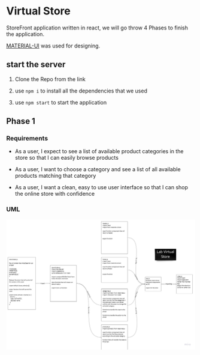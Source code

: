 # Virtual Store

StoreFront application written in react, we will go throw 4 Phases to finish the application.

[MATERIAL-UI](https://material-ui.com/) was used for designing.

## start the server

1. Clone the Repo from the link

2. use `npm i` to install all the dependencies that we used

3. use `npm start` to start the application

## Phase 1

### Requirements

- As a user, I expect to see a list of available product categories in the store so that I can easily browse products

- As a user, I want to choose a category and see a list of all available products matching that category

- As a user, I want a clean, easy to use user interface so that I can shop the online store with confidence

### UML

![UML Phase # 1](./assets/Phase1VS.jpg)
